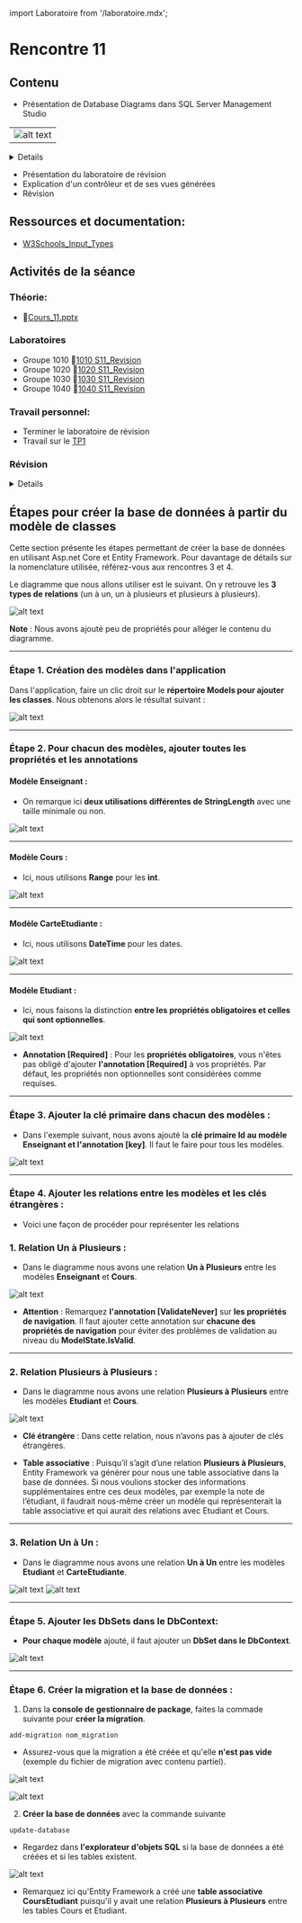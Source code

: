 import Laboratoire from '/laboratoire.mdx';

# Rencontre 11

## Contenu
- Présentation de Database Diagrams dans SQL Server Management Studio

| |
| --- |
| ![alt text](image-1.png) |
<details>
![alt text](image.png)
</details>


- Présentation du laboratoire de révision
- Explication d'un contrôleur et de ses vues générées
- Révision

## Ressources et documentation: 
- [W3Schools_Input_Types](https://www.w3schools.com/html/html_form_input_types.asp)

## Activités de la séance

### Théorie:  
- 🔗[Cours_11.pptx](https://cegepedouardmontpetit.sharepoint.com/:p:/s/CMT420InformatiqueComitesCours-3W6/ET-sz19NyfBMgqyhInqc5IcB7qmBlru8fkV1p9B9OEKJaw)


### Laboratoires
- Groupe 1010 🔗[1010 S11_Revision](https://classroom.github.com/a/W1s1RQKG)
- Groupe 1020 🔗[1020 S11_Revision](https://classroom.github.com/a/46E1CVLa)
- Groupe 1030 🔗[1030 S11_Revision](https://classroom.github.com/a/lYiP97xv)
- Groupe 1040 🔗[1040 S11_Revision](https://classroom.github.com/a/6U-XO-zO)




### Travail personnel: 
- Terminer le laboratoire de révision
- Travail sur le [TP1](/tp/tp1)

### Révision

<details>
#### Views et PartialViews

```csharp title="Contôleur Zombie"
public IActionResult UneAction()
{
    Zombie z = new Zombie(){
        Name = "Nom du zombie"
    };

    // Par défaut, la vue qui est construite porte le nom de l'action et se trouve dans le répertoire qui a le nom du contrôleur
    return new View(z);
    // Il est possible de retourner une vue par son nom
    // return new View("AutreNom", z);
}
```

Le modèle d'une vue c'est l'équivalent du paramètre d'une fonction et il est passé dans le contrôleur

```ts title="Vue avec modèle"
@model Zombie

<span>@Model.Name</span>
```

OU

```ts title="Vue avec modèle et HtmlHelper"
@model Zombie

<span>@Html.DisplayFor(model => model.Name)</span>
```


Génère simplement le html

```html
<span>Puant</span>
```

Une vue partielle peut également avoir son propre modèle et on peut fournir la valeur avec le paramètre model

```html title="Vue partielle"
<partial name="_NomDeLaVue" model="valeur"/>
```

#### ViewModels

On nomme ViewModels une classe que l'on utilise spécifiquement pour afficher une vue.

Elle contient généralement:
- D'autres données
    - Des statistiques
    - Des listes pour faire des sélections
- L'état de la page
    - La valeur courrante d'un champ de recherche
    - La pagination lorsque l'on peut voir une grande quantité de données
    - D'autres options


#### TagHelper et asp-for 

Le mot "For" utilisé dans les fonctions suivantes fait référence aux propriétés du modèle fournit:

```ts
@model X
```

Regarder le html généré par les choses suivantes:

```ts
@Html.DisplayNameFor(model => model.Name)
@Html.DisplayFor(model => model.Name)
```

```ts
asp-for="Name"
asp-validation-for="Name"
```

#### EntityFramework (EF)

- Propriétés de navigations
- Relations
    - 1 à N
    - N à N
    - 1 à 1

#### Annotations

Exemples:

```csharp
[StringLength(100, MinimumLength = 20)]

[Range(10,35)]

[Required(ErrorMessage = "EmailRequired")]
```

Révision du ?

Pour les propriétés de navigations avec une clé étrangère, il doit être sur les deux ou pas du tout

```csharp title="Relation obligatoire"
public class Joueur
{
    public int Id {get; set;}

    // Relation obligatoire 1..1
    public int EquipeId {get; set;}
    public Equipe Equipe {get; set;}
}
```

```csharp title="Relation optionnelle"
public class Joueur
{
    public int Id {get; set;}

    // Relation optionnelle 0..1
    public int? EquipeId {get; set;}
    public Equipe? Equipe {get; set;}
}
```


#### Validations

ModelState.IsValid

Comprendre le retour de View vs RedirectToAction!

Comprende la validation client VS serveur VS BD

#### Asynchrone

Comment transformer un méthode pour qu'elle soit asynchrone et puisse utiliser des méthodes asynchrones

3 choses:
- Rendre la méthode async
- Changer le type de retour pour une Task&lt;X&gt; où X est le type qui était retourné
- Ajouter un await devant les appels à des méthodes asynchrones comme ToListAsync()



</details>

## Étapes pour créer la base de données à partir du modèle de classes

Cette section présente les étapes permettant de créer la base de données en utilisant Asp.net Core et Entity Framework. Pour davantage de détails sur la nomenclature utilisée, référez-vous aux rencontres 3 et 4.    

Le diagramme que nous allons utiliser est le suivant. On y retrouve les **3 types de relations** (un à un, un à plusieurs et plusieurs à plusieurs). 

![alt text](../../static/img/Img_Traduction_Modele_Classe/Modele_classe.png)

**Note** : Nous avons ajouté peu de propriétés pour alléger le contenu du diagramme. 

 ---

### Étape 1. Création des modèles dans l'application 

Dans l'application, faire un clic droit sur le **répertoire Models pour ajouter les classes**. Nous obtenons alors le résultat suivant :  

![alt text](../../static/img/Img_Traduction_Modele_Classe/Modeles.png)

 ---

### Étape 2. Pour chacun des modèles, ajouter toutes les propriétés et les annotations

#### **Modèle Enseignant** : 
- On remarque ici **deux utilisations différentes de StringLength** avec une taille minimale ou non.

![alt text](../../static/img/Img_Traduction_Modele_Classe/Modele_Enseignant.png)

---

#### **Modèle Cours** : 
- Ici, nous utilisons **Range** pour les **int**. 

![alt text](../../static/img/Img_Traduction_Modele_Classe/Modele_cours.png)

---

#### **Modèle CarteEtudiante** :
- Ici, nous utilisons **DateTime** pour les dates.  

![alt text](../../static/img/Img_Traduction_Modele_Classe/Modele_CarteEtudiante.png)

---

#### **Modèle Etudiant** : 
- Ici, nous faisons la distinction **entre les propriétés obligatoires et celles qui sont optionnelles**. 

![alt text](../../static/img/Img_Traduction_Modele_Classe/Propriete_Optionnelle.png)

- **Annotation [Required]** : Pour les **propriétés obligatoires**, vous n'êtes pas obligé d'ajouter **l'annotation [Required]** à vos propriétés. Par défaut, les propriétés non optionnelles sont considérées comme requises. 

---



### Étape 3. Ajouter la clé primaire dans chacun des modèles : 
- Dans l'exemple suivant, nous avons ajouté la **clé primaire Id au modèle Enseignant et l'annotation [key]**. Il faut le faire pour tous les modèles. 

![alt text](../../static/img/Img_Traduction_Modele_Classe/Cle_primaire.png)

---


### Étape 4. Ajouter les relations entre les modèles et les clés étrangères : 

- Voici une façon de procéder pour représenter les relations 

### 1. Relation Un à Plusieurs : 

- Dans le diagramme nous avons une relation **Un à Plusieurs** entre les modèles **Enseignant** et **Cours**. 

![alt text](../../static/img/Img_Traduction_Modele_Classe/Relation_Un_Plusieurs.png)

- **Attention** : Remarquez **l'annotation [ValidateNever]** sur **les propriétés de navigation**. Il faut ajouter cette annotation sur **chacune des propriétés de navigation** pour éviter des problèmes de validation au niveau du **ModelState.IsValid**. 

---


### 2. Relation Plusieurs à Plusieurs : 

- Dans le diagramme nous avons une relation **Plusieurs à Plusieurs** entre les modèles **Etudiant** et **Cours**. 

 ![alt text](../../static/img/Img_Traduction_Modele_Classe/Plusieurs_a_Plusieurs.png)


- **Clé étrangère** : Dans cette relation, nous n’avons pas à ajouter de clés étrangères. 

- **Table associative** : Puisqu’il s’agit d’une relation **Plusieurs à Plusieurs**, Entity Framework va générer pour nous une table associative dans la base de données. Si nous voulions stocker des informations supplémentaires entre ces deux modèles, par exemple la note de l’étudiant, il faudrait nous-même créer un modèle qui représenterait la table associative et qui aurait des relations avec Etudiant et Cours. 

---


### 3. Relation Un à Un : 

- Dans le diagramme nous avons une relation **Un à Un** entre les modèles **Etudiant** et **CarteEtudiante**. 

 ![alt text](../../static/img/Img_Traduction_Modele_Classe/Un_a_Un.png)
 ![alt text](../../static/img/Img_Traduction_Modele_Classe/Un_Un_Clé_Étrangère.png)

 ---

### Étape 5. Ajouter les DbSets dans le DbContext: 

- **Pour chaque modèle** ajouté, il faut ajouter un **DbSet dans le DbContext**.

 ![alt text](../../static/img/Img_Traduction_Modele_Classe/DbSets.png)

 ---

### Étape 6. Créer la migration et la base de données :

1. Dans la **console de gestionnaire de package**, faites la commade suivante pour **créer la migration**. 

```
add-migration nom_migration
```

-   Assurez-vous que la migration a été créée et qu'elle **n'est pas vide** (exemple du fichier de migration avec contenu partiel). 

 ![alt text](../../static/img/Img_Traduction_Modele_Classe/Migration.png)

 ![alt text](../../static/img/Img_Traduction_Modele_Classe/Migration_Contenu_Partiel.png)



2. **Créer la base de données** avec la commande suivante 

```
update-database
```

- Regardez dans **l'explorateur d'objets SQL** si la base de données a été créées et si les tables existent.

 ![alt text](../../static/img/Img_Traduction_Modele_Classe/Tables_BD.png)

 - Remarquez ici qu'Entity Framework a créé une **table associative CoursEtudiant** puisqu'il y avait une relation **Plusieurs à Plusieurs** entre les tables Cours et Etudiant. 